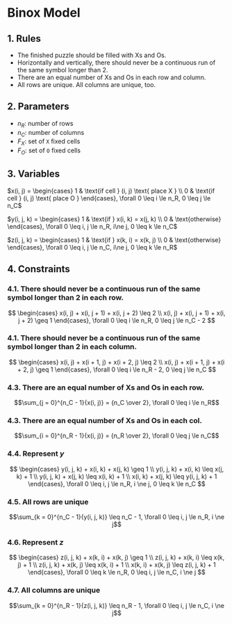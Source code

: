 # Binox Model

## 1. Rules

- The finished puzzle should be filled with Xs and Os.
- Horizontally and vertically, there should never be a continuous run of the same symbol longer than 2.
- There are an equal number of Xs and Os in each row and column.
- All rows are unique. All columns are unique, too.


## 2. Parameters
- $n_R$: number of rows
- $n_C$: number of columns
- $F_X$: set of `X` fixed cells
- $F_O$: set of `O` fixed cells

## 3. Variables

$x(i, j) = \begin{cases}
    1 & \text{if cell } (i, j) \text{ place X } \\
    0 & \text{if cell } (i, j) \text{ place O }
\end{cases}, \forall 0 \leq i \le n_R, 0 \leq j \le n_C$

$y(i, j, k) = \begin{cases}
    1 & \text{if } x(i, k) = x(j, k) \\
    0 & \text{otherwise}
\end{cases}, \forall 0 \leq i, j \le n_R, i\ne j, 0 \leq k \le n_C$

$z(i, j, k) = \begin{cases}
    1 & \text{if } x(k, i) = x(k, j) \\
    0 & \text{otherwise}
\end{cases}, \forall 0 \leq i, j \le n_C, i\ne j, 0 \leq k \le n_R$

## 4. Constraints
### 4.1. There should never be a continuous run of the same symbol longer than 2 in each row.
$$
\begin{cases}
    x(i, j) + x(i, j + 1) + x(i, j + 2) \leq 2 \\
    x(i, j) + x(i, j + 1) + x(i, j + 2) \geq 1
\end{cases}, \forall 0 \leq i \le n_R, 0 \leq j \le n_C - 2
$$

### 4.1. There should never be a continuous run of the same symbol longer than 2 in each column.
$$
\begin{cases}
    x(i, j) + x(i + 1, j) + x(i + 2, j) \leq 2 \\
    x(i, j) + x(i + 1, j) + x(i + 2, j) \geq 1
\end{cases}, \forall 0 \leq i \le n_R - 2, 0 \leq j \le n_C
$$

### 4.3. There are an equal number of Xs and Os in each row.
$$\sum_{j = 0}^{n_C - 1}{x(i, j)} = {n_C \over 2}, \forall 0 \leq i \le n_R$$

### 4.3. There are an equal number of Xs and Os in each col.
$$\sum_{i = 0}^{n_R - 1}{x(i, j)} = {n_R \over 2}, \forall 0 \leq j \le n_C$$

### 4.4. Represent $y$
$$
\begin{cases}
    y(i, j, k) + x(i, k) + x(j, k) \geq 1 \\
    y(i, j, k) + x(i, k) \leq x(j, k) + 1 \\
    y(i, j, k) + x(j, k) \leq x(i, k) + 1 \\
    x(i, k) + x(j, k) \leq y(i, j, k) + 1
\end{cases}, \forall 0 \leq i, j \le n_R, i \ne j, 0 \leq k \le n_C
$$

### 4.5. All rows are unique
$$\sum_{k = 0}^{n_C - 1}{y(i, j, k)} \leq n_C - 1, \forall 0 \leq i, j \le n_R, i \ne j$$

### 4.6. Represent $z$
$$
\begin{cases}
    z(i, j, k) + x(k, i) + x(k, j) \geq 1 \\
    z(i, j, k) + x(k, i) \leq x(k, j) + 1 \\
    z(i, j, k) + x(k, j) \leq x(k, i) + 1 \\
    x(k, i) + x(k, j) \leq z(i, j, k) + 1
\end{cases}, \forall 0 \leq k \le n_R, 0 \leq i, j \le n_C, i \ne j
$$

### 4.7. All columns are unique
$$\sum_{k = 0}^{n_R - 1}{z(i, j, k)} \leq n_R - 1, \forall 0 \leq i, j \le n_C, i \ne j$$

